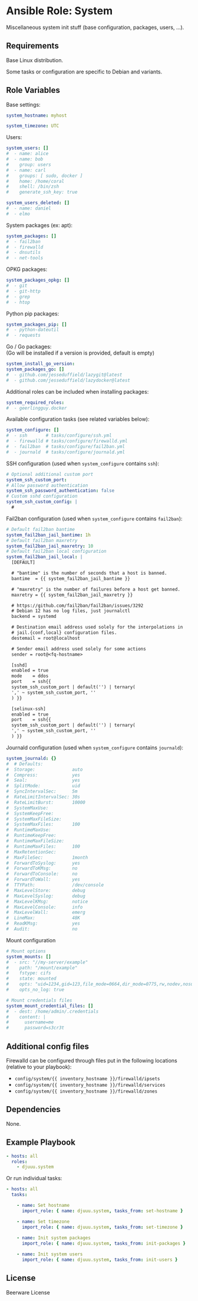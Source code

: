 Ansible Role: System
====================

Miscellaneous system init stuff (base configuration, packages, users, ...).

Requirements
------------

Base Linux distribution.

Some tasks or configuration are specific to Debian and variants.

Role Variables
--------------

Base settings:

```yaml
system_hostname: myhost

system_timezone: UTC
```

Users:

```yaml
system_users: []
#  - name: alice
#  - name: bob
#    group: users
#  - name: carl
#    groups: [ sudo, docker ]
#    home: /home/coral
#    shell: /bin/zsh
#    generate_ssh_key: true

system_users_deleted: []
#  - name: daniel
#  - elmo
```

System packages (ex: apt):

```yaml
system_packages: []
#  - fail2ban
#  - firewalld
#  - dnsutils
#  - net-tools
```

OPKG packages:

```yaml
system_packages_opkg: []
#  - git
#  - git-http
#  - grep
#  - htop
```

Python pip packages:

```yaml
system_packages_pip: []
#  - python-dateutil
#  - requests
```

Go / Go packages:  
(Go will be installed if a version is provided, default is empty)

```yaml
system_install_go_version:
system_packages_go: []
#  - github.com/jesseduffield/lazygit@latest
#  - github.com/jesseduffield/lazydocker@latest
```

Additional roles can be included when installing packages:
```yaml
system_required_roles:
#  - geerlingguy.docker
```

Available configuration tasks (see related variables below):

```yaml
system_configure: []
#  - ssh       # tasks/configure/ssh.yml
#  - firewalld # tasks/configure/firewalld.yml
#  - fail2ban  # tasks/configure/fail2ban.yml
#  - journald  # tasks/configure/journald.yml
```

SSH configuration (used when `system_configure` contains `ssh`):

```yaml
# Optional additional custom port
system_ssh_custom_port:
# Allow password authentication
system_ssh_password_authentication: false
# Custom sshd configuration
system_ssh_custom_config: |
  # 
```

Fail2ban configuration (used when `system_configure` contains `fail2ban`):

```yaml
# Default fail2ban bantime
system_fail2ban_jail_bantime: 1h
# Default fail2ban maxretry
system_fail2ban_jail_maxretry: 10
# Default fail2ban local configuration
system_fail2ban_jail_local: |
  [DEFAULT]

  # "bantime" is the number of seconds that a host is banned.
  bantime  = {{ system_fail2ban_jail_bantime }}

  # "maxretry" is the number of failures before a host get banned.
  maxretry = {{ system_fail2ban_jail_maxretry }}

  # https://github.com/fail2ban/fail2ban/issues/3292
  # Debian 12 has no log files, just journalctl
  backend = systemd

  # Destination email address used solely for the interpolations in
  # jail.{conf,local} configuration files.
  destemail = root@localhost

  # Sender email address used solely for some actions
  sender = root@<fq-hostname>

  [sshd]
  enabled = true
  mode    = ddos
  port    = ssh{{
  system_ssh_custom_port | default('') | ternary(
  ',' ~ system_ssh_custom_port, ''
  ) }}

  [selinux-ssh]
  enabled = true
  port    = ssh{{
  system_ssh_custom_port | default('') | ternary(
  ',' ~ system_ssh_custom_port, ''
  ) }}
```

Journald configuration (used when `system_configure` contains `journald`):

```yaml
system_journald: {}
#  # Defaults:
#  Storage:              auto
#  Compress:             yes
#  Seal:                 yes
#  SplitMode:            uid
#  SyncIntervalSec:      5m
#  RateLimitIntervalSec: 30s
#  RateLimitBurst:       10000
#  SystemMaxUse:
#  SystemKeepFree:
#  SystemMaxFileSize:
#  SystemMaxFiles:       100
#  RuntimeMaxUse:
#  RuntimeKeepFree:
#  RuntimeMaxFileSize:
#  RuntimeMaxFiles:      100
#  MaxRetentionSec:
#  MaxFileSec:           1month
#  ForwardToSyslog:      yes
#  ForwardToKMsg:        no
#  ForwardToConsole:     no
#  ForwardToWall:        yes
#  TTYPath:              /dev/console
#  MaxLevelStore:        debug
#  MaxLevelSyslog:       debug
#  MaxLevelKMsg:         notice
#  MaxLevelConsole:      info
#  MaxLevelWall:         emerg
#  LineMax:              48K
#  ReadKMsg:             yes
#  Audit:                no
```

Mount configuration

```yaml
# Mount options
system_mounts: []
#  - src: "//my-server/example"
#    path: "/mount/example"
#    fstype: cifs
#    state: mounted
#    opts: "uid=1234,gid=123,file_mode=0664,dir_mode=0775,rw,nodev,nosuid,noexec,credentials=/home/admin/.credentials,iocharset=utf8"
#    opts_no_log: true

# Mount credentials files
system_mount_credential_files: []
#  - dest: /home/admin/.credentials
#    content: |
#      username=me
#      password=s3cr3t
```

Additional config files
-----------------------

Firewalld can be configured through files put in the following locations (relative to your playbook):

- `config/system/{{ inventory_hostname }}/firewalld/ipsets` 
- `config/system/{{ inventory_hostname }}/firewalld/services` 
- `config/system/{{ inventory_hostname }}/firewalld/zones`

Dependencies
------------

None.

Example Playbook
----------------

```yaml
- hosts: all
  roles:
    - djuuu.system
```

Or run individual tasks:

```yaml
- hosts: all
  tasks:

    - name: Set hostname
      import_role: { name: djuuu.system, tasks_from: set-hostname }

    - name: Set timezone
      import_role: { name: djuuu.system, tasks_from: set-timezone }
        
    - name: Init system packages
      import_role: { name: djuuu.system, tasks_from: init-packages }

    - name: Init system users
      import_role: { name: djuuu.system, tasks_from: init-users }
```

License
-------

Beerware License
